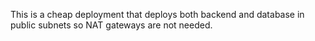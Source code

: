 This is a cheap deployment that deploys both backend and database in public subnets so NAT gateways are not needed.
